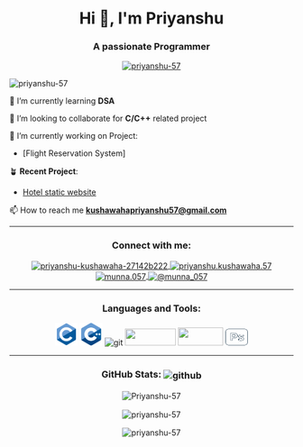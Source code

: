 <!--<h1 align="center">Hi 👋, I'm Priyanshu</h1>
<h3 align="center">A passionate Programmer.</h3>
<p align="Middle"> <a href="https://github.com/priyanshu-57/github-profile-trophy"><img src="https://github-profile-trophy.vercel.app/?username=priyanshu-57" alt="priyanshu-57" /></a> </p> 
<p align="left"> <img src="https://komarev.com/ghpvc/?username=priyanshu-57&label=Profile%20views&color=0e75b6&style=flat" alt="priyanshu-57" /> </p>
<img align="right" alt="Coding" width="400" src="https://cdn.pixabay.com/photo/2020/08/08/02/56/hacker-5471975_1280.png">
🌱 I’m currently learning **DSA**
👯 I’m looking to collaborate for **C/C++** related project
 🔭 I’m currently working on Project:<br>
 - [Flight Reservation System]<br>
🪴 **Recent Project**: <br>
 - [Hotel static website](https://priyanshu57.000webhostapp.com/)<br>
 📫 How to reach me **kushawahapriyanshu57@gmail.com**
<h3 align="left">Connect with me:</h3>
<p align="left">

<a href="https://linkedin.com/in/priyanshu-kushawaha" target="blank"><img align="center" src="https://raw.githubusercontent.com/rahuldkjain/github-profile-readme-generator/master/src/images/icons/Social/linked-in-alt.svg" alt="priyanshu-kushawaha-27142b222" height="30" width="40" /></a>
<a href="https://fb.com/priyanshu.kushawaha.57" target="blank"><img align="center" src="https://raw.githubusercontent.com/rahuldkjain/github-profile-readme-generator/master/src/images/icons/Social/facebook.svg" alt="priyanshu.kushawaha.57" height="30" width="40" /></a>
<a href="https://instagram.com/munna.057" target="blank"><img align="center" src="https://raw.githubusercontent.com/rahuldkjain/github-profile-readme-generator/master/src/images/icons/Social/instagram.svg" alt="munna.057" height="30" width="40" /></a>
<a href="https://twitter.com/@munna_057" target="blank"><img align="center" src="https://raw.githubusercontent.com/rahuldkjain/github-profile-readme-generator/master/src/images/icons/Social/twitter.svg" alt="@munna_057" height="30" width="40" /></a>
</p>
### Langauges & Tools 
 <p><img src="https://raw.githubusercontent.com/devicons/devicon/master/icons/c/c-original.svg" alt="c" width="40" height="auto">  
 <img src="https://raw.githubusercontent.com/devicons/devicon/master/icons/cplusplus/cplusplus-original.svg" alt="cplusplus" width="40" height="auto"> 
   <img src="https://www.vectorlogo.zone/logos/git-scm/git-scm-icon.svg" alt="git" width="40" height="auto"> 
 <img src="http://img.shields.io/badge/-Github-000000?style=flat&logo=github&logoColor=FFFFFF" width="90" height="30"> 
<img src="http://img.shields.io/badge/-VS%20Code-007ACC?style=flat&logo=visual%20studio%20code&logoColor=white" width="80" height="32">  
<!--   <img src = "https://img.shields.io/badge/-HTML5-E34F26?style=flat&logo=html5&logoColor=white" width="80" height="30">  -->
<!-- <img src = "https://img.shields.io/badge/-CSS3-1572B6?style=flat&logo=css3&logoColor=white" width="80" height="30"> -->
<!--
<img src="https://raw.githubusercontent.com/devicons/devicon/master/icons/photoshop/photoshop-line.svg" alt="photoshop" width="40" height="30"> </p>
<p  align="left"><img align="center" src="https://github-readme-stats.vercel.app/api/top-langs?username=Priyanshu-57&show_icons=true&locale=en&layout=compact" alt="Priyanshu-57" /></p> 
<p  align="left"><img align="center" src="https://github-readme-streak-stats.herokuapp.com/?user=priyanshu-57&" alt="priyanshu-57" /></p>
<p align="left">&nbsp;<img align="center" src="https://github-readme-stats.vercel.app/api?username=priyanshu-57&show_icons=true&locale=en" alt="priyanshu-57" /></p>-->

<h1 align="center">Hi 👋, I'm Priyanshu</h1>
<h3 align="center">A passionate Programmer</h3>

<p align="center">
  <a href="https://github.com/priyanshu-57/github-profile-trophy">
    <img src="https://github-profile-trophy.vercel.app/?username=priyanshu-57" alt="priyanshu-57" />
  </a>
</p>

<p align="left">
  <img src="https://komarev.com/ghpvc/?username=priyanshu-57&label=Profile%20views&color=0e75b6&style=flat" alt="priyanshu-57" />
</p>

<!-- About Me -->
  🌱 I’m currently learning **DSA**
  
👯 I’m looking to collaborate for **C/C++** related project

 🔭 I’m currently working on Project:<br>
 - [Flight Reservation System]<br>

🪴 **Recent Project**: <br>
 - [Hotel static website](https://priyanshu57.000webhostapp.com/)<br>
  
 📫 How to reach me **kushawahapriyanshu57@gmail.com**

 <hr>
 
<!-- Connect with Me -->
<h3 align="center">Connect with me:</h3>
<p align="center">
  <a href="https://linkedin.com/in/priyanshu-kushawaha" target="blank">
    <img align="center" src="https://raw.githubusercontent.com/rahuldkjain/github-profile-readme-generator/master/src/images/icons/Social/linked-in-alt.svg" alt="priyanshu-kushawaha-27142b222" height="30" width="40"  />
  </a>
  <a href="https://fb.com/priyanshu.kushawaha.57" target="blank">
    <img align="center" src="https://raw.githubusercontent.com/rahuldkjain/github-profile-readme-generator/master/src/images/icons/Social/facebook.svg" alt="priyanshu.kushawaha.57" height="30" width="40"  />
  </a>
  <a href="https://instagram.com/munna.057" target="blank">
    <img align="center" src="https://raw.githubusercontent.com/rahuldkjain/github-profile-readme-generator/master/src/images/icons/Social/instagram.svg" alt="munna.057" height="30" width="40" />
  </a>
  <a href="https://twitter.com/@munna_057" target="blank">
    <img align="center" src="https://raw.githubusercontent.com/rahuldkjain/github-profile-readme-generator/master/src/images/icons/Social/twitter.svg" alt="@munna_057" height="30" width="40" />
  </a>
</p>

<hr>

<!-- Languages and Tools -->
<h3 align="center">Languages and Tools:</h3>
<p align="center">
  <img src="https://raw.githubusercontent.com/devicons/devicon/master/icons/c/c-original.svg" alt="c" width="40" height="auto">  
  <img src="https://raw.githubusercontent.com/devicons/devicon/master/icons/cplusplus/cplusplus-original.svg" alt="cplusplus" width="40" height="auto"> 
  <img src="https://www.vectorlogo.zone/logos/git-scm/git-scm-icon.svg" alt="git" width="40" height="auto" > 
  <img src="http://img.shields.io/badge/-Github-000000?style=flat&logo=github&logoColor=FFFFFF" width="90" height="30"> 
  <img src="http://img.shields.io/badge/-VS%20Code-007ACC?style=flat&logo=visual%20studio%20code&logoColor=white" width="80" height="32" >  
  <img src="https://raw.githubusercontent.com/devicons/devicon/master/icons/photoshop/photoshop-line.svg" alt="photoshop" width="40" height="30"> 
</p>
<hr>

<!-- GitHub Stats -->
<h3 align="center">GitHub Stats: <img align="center" src="https://github.githubassets.com/images/modules/logos_page/GitHub-Mark.png" alt="github" height="30" width="30"/></h3>
  
<p align="center">
  <img align="center" src="https://github-readme-stats.vercel.app/api/top-langs?username=Priyanshu-57&show_icons=true&locale=en&layout=compact&theme=vue-dark" alt="Priyanshu-57" />
</p> 
<p align="center">
  <img align="center" src="https://github-readme-stats.vercel.app/api?username=priyanshu-57&show_icons=true&locale=en&theme=vue-dark" alt="priyanshu-57" />
</p>
<p align="center">
  <img align="center" src="https://github-readme-streak-stats.herokuapp.com/?user=priyanshu-57&theme=vue-dark" alt="priyanshu-57" />
</p>
